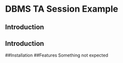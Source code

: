 # DBMS TA Session Example
## Introduction
## Introduction
##Installation
##Features
Something not expected
